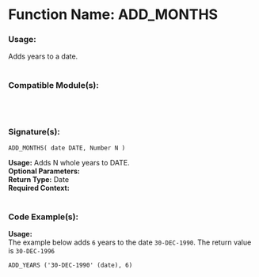 # Function Name: ADD_MONTHS 

### Usage: 
Adds years to a date.
<br><br>

### Compatible Module(s):

<br><br>

### Signature(s):

```
ADD_MONTHS( date DATE, Number N )
```
**Usage:** Adds N whole years to DATE.<br>
**Optional Parameters:**<br>
**Return Type:** Date<br>
**Required Context:**<br>
<br>

### Code Example(s):
**Usage:**<br>
The example below adds `6` years to the date `30-DEC-1990`. The return value is `30-DEC-1996`

```
ADD_YEARS ('30-DEC-1990' (date), 6)
```